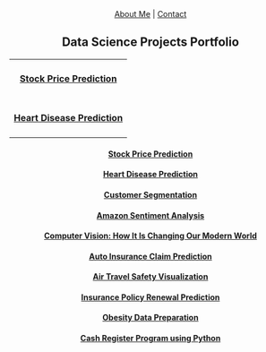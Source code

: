 <div align="center">
<a href="/about.html">About Me</a> | <a href="/contact.html">Contact</a>
</div>

<h2 align="center">Data Science Projects Portfolio</h2>

<table>
    <tr>
      <td style="vertical-align:middle">
        <h4 align="Center"><a href="https://github.com/Shilpakolekar/Data-Science-Projects/tree/main/Stock%20Price%20Prediction">Stock Price Prediction</a></h4>
      </td> 
    </tr>
    <tr>
      <td style="vertical-align:middle">
        <h4 align="Center"><a href="https://github.com/Shilpakolekar/Data-Science-Projects/tree/main/Heart%20Disease%20Prediction">Heart Disease Prediction</a></h4>
      </td> 
    </tr>
</table>

<h4 align="Center"><a href="https://github.com/Shilpakolekar/Data-Science-Projects/tree/main/Stock%20Price%20Prediction">Stock Price Prediction</a></h4>

<h4 align="Center"><a href="https://github.com/Shilpakolekar/Data-Science-Projects/tree/main/Heart%20Disease%20Prediction">Heart Disease Prediction</a></h4>

<h4 align="Center"><a href="https://github.com/Shilpakolekar/Data-Science-Projects/tree/main/Customer%20Segmentation">Customer Segmentation</a></h4>

<h4 align="Center"><a href="https://github.com/Shilpakolekar/Data-Science-Projects/tree/main/Amazon%20Sentiment%20Analysis">Amazon Sentiment Analysis</a></h4>

<h4 align="Center"><a href="https://github.com/Shilpakolekar/Data-Science-Projects/tree/main/Computer%20Vision%20How%20It%20Is%20Changing%20Our%20Modern%20World%20-%20Research%20Paper">Computer Vision: How It Is Changing Our Modern World</a></h4>

<h4 align="Center"><a href="https://github.com/Shilpakolekar/Data-Science-Projects/tree/main/Auto%20Insurance%20Claim%20Prediction">Auto Insurance Claim Prediction</a></h4>

<h4 align="Center"><a href="https://github.com/Shilpakolekar/Data-Science-Projects/tree/main/Air%20Travel%20Safety%20Visualization">Air Travel Safety Visualization</a></h4>

<h4 align="Center"><a href="https://github.com/Shilpakolekar/Data-Science-Projects/tree/main/Insurance%20Policy%20Renewal%20Prediction">Insurance Policy Renewal Prediction</a></h4>

<h4 align="Center"><a href="https://github.com/Shilpakolekar/Data-Science-Projects/tree/main/Obesity%20Data%20Preparation">Obesity Data Preparation</a></h4>

<h4 align="Center"><a href="https://github.com/Shilpakolekar/Data-Science-Projects/tree/main/Cash%20Register%20Program%20using%20Python">Cash Register Program using Python</a></h4>

